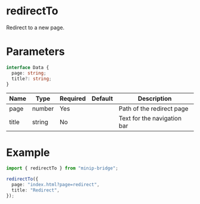 # redirectTo

Redirect to a new page.

# Parameters

```typescript
interface Data {
  page: string;
  title?: string;
}
```

| Name  | Type   | Required | Default | Description                 |
| ----- | ------ | -------- | ------- | --------------------------- |
| page  | number | Yes      |         | Path of the redirect page   |
| title | string | No       |         | Text for the navigation bar |

# Example

```typescript
import { redirectTo } from "minip-bridge";

redirectTo({
  page: "index.html?page=redirect",
  title: "Redirect",
});
```
